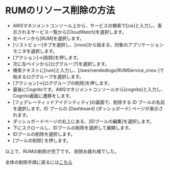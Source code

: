 # RUMのリソース削除の方法

- AWSマネジメントコンソール上から、サービスの検索で[cw]と入力し、表示されるサービス一覧から[CloudWatch]を選択します。
- 左ペインから[RUM]を選択します。
- [リストビュー]タブを選択し、[cnos]から始まる、対象のアプリケーションモニタを選択します。
- [アクション]→[削除]を押します。
- 次に左ペインから[ロググループ]を選択します。
- 検索テキストに[rum]と入力し、[/aws/vendedlogs/RUMService_cnos-]で始まるロググループを選択します。
- [アクション]→[ロググループの削除]を押します。
- 最後にCognitoです。AWSマネジメントコンソールから[cognito]と入力し、Cognito画面に遷移をします。
- [フェデレーティッドアイデンティティ]の画面で、削除する ID プールの名前を選択します。ID プールの [Dashboard] (ダッシュボード) ページが表示されます。
- ダッシュボードページの右上にある、[IDプールの編集]を選択します。
- 下にスクロールし、IDプールの削除を選択して展開します。
- IDプールの削除を選択します。
- [プールの削除] を押します。

以上で、RUMの削除が完了です。
削除お疲れ様でした。

全体の削除手順に戻るには[こちら](./README.md)
